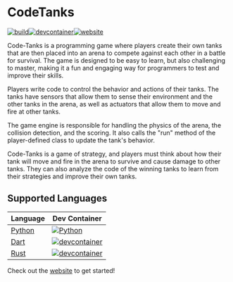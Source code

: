 # CodeTanks
[![build](https://github.com/code-tanks/code-tanks/actions/workflows/build.yml/badge.svg)](https://github.com/code-tanks/code-tanks/actions/workflows/build.yml)[![devcontainer](https://github.com/code-tanks/code-tanks/actions/workflows/devcontainer.yml/badge.svg)](https://github.com/code-tanks/code-tanks/actions/workflows/devcontainer.yml)[![website](https://github.com/code-tanks/website/actions/workflows/website.yml/badge.svg)](https://github.com/code-tanks/website/actions/workflows/website.yml)

Code-Tanks is a programming game where players create their own tanks that are then placed into an arena to compete against each other in a battle for survival. The game is designed to be easy to learn, but also challenging to master, making it a fun and engaging way for programmers to test and improve their skills.

Players write code to control the behavior and actions of their tanks. The tanks have sensors that allow them to sense their environment and the other tanks in the arena, as well as actuators that allow them to move and fire at other tanks.

The game engine is responsible for handling the physics of the arena, the collision detection, and the scoring. It also calls the "run" method of the player-defined class to update the tank's behavior.

Code-Tanks is a game of strategy, and players must think about how their tank will move and fire in the arena to survive and cause damage to other tanks. They can also analyze the code of the winning tanks to learn from their strategies and improve their own tanks.

## Supported Languages
| Language | Dev Container |
| --- | --- |
| [Python](https://github.com/code-tanks/python-template) | [![Python](https://github.com/code-tanks/python-api/actions/workflows/devcontainer.yml/badge.svg)](https://github.com/code-tanks/python-api/actions/workflows/devcontainer.yml) |
| [Dart](https://github.com/code-tanks/dart-template) | [![devcontainer](https://github.com/code-tanks/dart-api/actions/workflows/devcontainer.yml/badge.svg)](https://github.com/code-tanks/dart-api/actions/workflows/devcontainer.yml) |
| [Rust](https://github.com/code-tanks/rust-template) | [![devcontainer](https://github.com/code-tanks/rust-api/actions/workflows/devcontainer.yml/badge.svg)](https://github.com/code-tanks/rust-api/actions/workflows/devcontainer.yml) |

Check out the [website](https://code-tanks.github.io/website) to get started!

